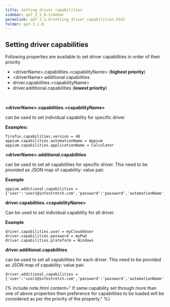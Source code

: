 ```yaml
---
title: Setting driver capabilities
sidebar: qaf_3_1_0-sidebar
permalink: qaf-3.1.0/setting_driver_capabilities.html
folder: qaf-3.1.0
---
```


## Setting driver capabilities	


Following properties are available to set driver capabilities in order of their priority 

* &lt;driverName&gt;.capabilities.&lt;capabilityName&gt; (**highest priority**)
* &lt;driverName&gt;.additional.capabilities
* driver.capabilities.&lt;capabilityName&gt;
* driver.additional.capabilities (**lowest priority**)


<br/>

**&lt;driverName&gt;.capabilities.&lt;capabilityName&gt;**

can be used to set individual capability for specific driver

**Examples:**

```properties
firefox.capabilities.version = 48
appium.capabilities.automationName = Appium
appium.capabilities.applicationName = Calculator

```

**&lt;driverName&gt;.additional.capabilities**

can be used to set all capabilities for specific driver. This need to be provided as JSON map of capability: value pair.

**Example**


```properties
appium.additional.capabilities = {'user':'user1@infostretch.com','password':'password','automationName':'Appium','applicationName':'Calculator'}
```

**driver.capabilities.&lt;capabilityName&gt;** 

Can be used to set individual capability for all driver.

**Example** 

```properties
driver.capabilities.user = myCloudeUser
driver.capabilities.password = myPwd
driver.capabilities.plateform = Windows
```
**driver.additional.capabilities**

can be used to set all capabilities for each driver. This need to be provided as JSON map of capability: value pair.


```properties
driver.additional.capabilities = {'user':'user1@infostretch.com','password':'password','automationName':'Appium','applicationName':'Calculator'}
```


{% include note.html content=" If same capability set through more than one of above properties then preference for capabilities to be loaded will be considered as per the priority of the property." %}
